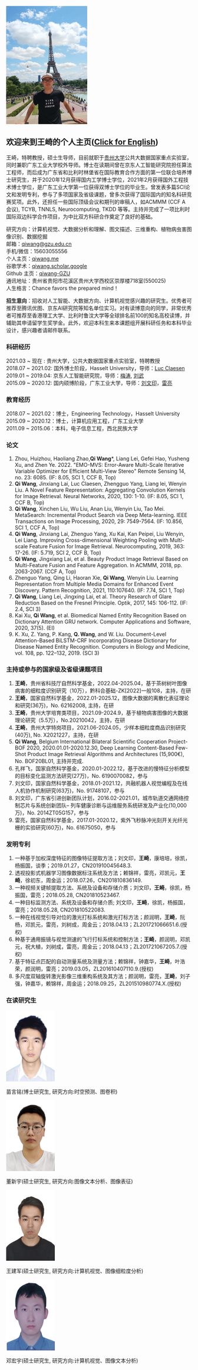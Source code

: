 <img src="me.jpg" width = "220" height = "320">

## 欢迎来到王崎的个人主页([Click for English](README.md))

王崎，特聘教授，硕士生导师，目前就职于[贵州大学](http://www.gzu.edu.cn/)公共大数据国家重点实验室，同时兼职广东工业大学校外导师。博士在读期间曾在京东人工智能研究院担任算法工程师，而后成为广东省和比利时林堡省在国际教育合作方面的第一位联合培养博士研究生，并于2020年12月获得国内工学博士学位，2021年2月获得国外工程技术博士学位，是广东工业大学第一位获得双博士学位的毕业生。曾发表多篇SCI论文和发明专利，参与了多项国家及省级课题，曾多次获得了国际国内的知名科研竞赛奖项。此外，还担任一些国际顶级会议和期刊的审稿人，如ACMMM (CCF A 会议), TCYB, TNNLS, Neurocomputing, TKDD 等等。主持并完成了一项比利时国际双边科学合作项目，为中比双方科研合作奠定了良好的基础。

研究方向：计算机视觉、大数据分析和理解、图文描述、三维重构、植物病虫害图像识别、数据挖掘    
邮箱：qiwang@gzu.edu.cn  
手机/微信：15603055556  
个人主页：[qiwang.me](https://qiwang.me/)  
谷歌学术：[qiwang.scholar.google](https://scholar.google.com/citations?user=jUcEacsAAAAJ&hl=zh-CN)  
Github 主页：[qiwang-GZU](https://github.com/qiwang-GZU)  
通讯地址：贵州省贵阳市花溪区贵州大学西校区崇厚楼718室(550025)  
人生格言：Chance favors the prepared mind！   


**招生意向**：招收对人工智能、大数据方向、计算机视觉感兴趣的研究生。优秀者可推荐至腾讯优图、京东AI研究院等知名单位实习。对有读博意向的同学，非常优秀者可推荐至香港理工大学、比利时鲁汶大学等全球排名前100的知名高校读博，并辅助其申请留学生奖学金。此外，欢迎本科生来本课题组开展科研任务和本科毕业设计，感兴趣者请邮件联系。


### 科研经历

2021.03 ~ 现在 :   贵州大学，公共大数据国家重点实验室，特聘教授  
2018.07 ~ 2021.02:  国外博士阶段，Hasselt University，导师：[Luc Claesen](https://www.uhasselt.be/fiche?voornaam=luc&naam=claesen#fiche)  
2019.01 ~ 2019.04:  京东人工智能研究院，导师：[梅涛](http://taomei.me/), [刘武](http://liuwu.weebly.com/)  
2015.09 ~ 2020.12:  国内硕博阶段，广东工业大学，导师：[刘文印](http://www.wislab.cn/liuwy/cv.htm)，[雷亮](https://yzw.gdut.edu.cn/info/1124/4546.htm)

### 教育经历

2018.07 ~ 2021.02：博士，Engineering Technology，Hasselt University  
2015.09 ~ 2020.12：博士，计算机应用工程，广东工业大学  
2011.09 ~ 2015.06：本科，电子信息工程，西北民族大学


### 论文

1.	Zhou, Huizhou, Haoliang Zhao,**Qi Wang***, Liang Lei, Gefei Hao, Yusheng Xu, and Zhen Ye. 2022. "EMO-MVS: Error-Aware Multi-Scale Iterative Variable Optimizer for Efficient Multi-View Stereo" Remote Sensing 14, no. 23: 6085. (IF: 8.05, SCI 1, CCF B, Top)
2.	**Qi Wang**, Jinxiang Lai, Luc Claesen, Zhengguo Yang, Liang lei, Wenyin Liu. A Novel Feature Representation: Aggregating Convolution Kernels for Image Retrieval. Neural Networks, 2020, 130: 1-10. (IF: 8.05, SCI 1, CCF B, Top)  
3.	**Qi Wang**, Xinchen Liu, Wu Liu, Anan Liu, Wenyin Liu, Tao Mei. MetaSearch: Incremental Product Search via Deep Meta-learning. IEEE Transactions on Image Processing, 2020, 29: 7549-7564. (IF: 10.856, SCI 1, CCF A, Top)   
4.	 **Qi Wang**, Jinxiang Lai, Zhenguo Yang, Xu Kai, Kan Peipei, Liu Wenyin, Lei Liang. Improving Cross-dimensional Weighting Pooling with Multi-scale Feature Fusion for Image Retrieval. Neurocomputing, 2019, 363: 17-26. (IF: 5.719, SCI 2, CCF B, Top) 
5.	  **Qi Wang**, Jingxiang Lai, et al. Beauty Product Image Retrieval Based on Multi-Feature Fusion and Feature Aggregation. In ACMMM, 2018, pp. 2063-2067. (CCF A, Top)
6.	Zhenguo Yang, Qing Li, Haoran Xie, **Qi Wang**, Wenyin Liu. Learning Representation from Multiple Media Domains for Enhanced Event Discovery. Pattern Recognition, 2021, 110:107640. (IF: 7.74, SCI 1, Top)
7.	**Qi Wang**, Liang Lei, Jingxing Lai, et al. Theory Research of Glare Reduction Based on the Fresnel Principle. Optik, 2017, 145: 106-112. (IF: 2.4, SCI 3)
8.	Kai Xu, **Qi Wang**, et al. Biomedical Named Entity Recognition Based on Dictionary Attention GRU network. Computer Applications and Software, 2020, 37(5). (EI)
9.	K. Xu, Z. Yang, P. Kang, **Q. Wang**, and W. Liu. Document-Level Attention-Based BiLSTM-CRF Incorporating Disease Dictionary for Disease Named Entity Recognition. Computers in Biology and Medicine, vol. 108, pp. 122–132, 2019. (SCI 3)  


### 主持或参与的国家级及省级课题项目
1.	**王崎**，贵州省科技厅自然科学基金，2022.04-2025.04，基于茶树树叶图像病害的细粒度识别研究（10万），黔科合基础-ZK[2022]一般108，主持，在研  
2.	**王崎**，国家自然科学基金，2022.01-2025.12，图像大数据的离散化表征理论和研究(36万)，No. 62162008, 主持，在研  
3.	**王崎**，贵州大学培育类项目，2021.09-2024.9，基于植物病害图像的大数据理论研究（5.5万），No.20210042，主持，在研  
4.	**王崎**，贵州大学特岗项目，2021.06-2024.05，少样本细粒度商品识别研究(40万), No. X2021227，主持，在研
5.	**Qi Wang**,  Belgium International Bilateral Scientific Cooperation Project-BOF 2020, 2020.01.01-2020.12.30, Deep Learning Content-Based Few-Shot Product Image Retrieval Algorithms and Architectures (15,900€), No. BOF20BL01, 主持并完成.
6.	孔祥飞，国家自然科学基金，2020.01-2022.12，基于改进的慢特征分析模型的目标变化监测方法研究(27万)，No. 6190070082，参与
7.	刘文印，国家自然科学基金，2018.01-2021.12，共融机器人视觉编程及在线人机协作机制研究(63万)，No. 91748107，参与
8.	刘文印，广东省引进创新团队计划，2016.02-2021.01，城市轨道交通网络控制芯片与系统创新团队– 列车健康诊断与运维服务系统研发及产业化(10,000万)，No. 2014ZT05G157，参与
9.	雷亮，国家自然科学基金，2017.01-2020.12，紫外飞秒脉冲光刻开关光纤光栅的实验研究(60万)，No. 61675050，参与  


### 发明专利
1.	一种基于加权深度特征的图像特征提取方法；刘文印，**王崎**，康培培，徐凯，杨振国，谈季；2019.01.27，CN201910045648.3.  
2.	透视投影式机器学习图像数据标注系统及方法；赖锦祥，雷亮，邓凯元，**王崎**，徐初东，周金运；2018.07.26，CN201810836149. 
3.	一种视频关键帧提取方法、系统及设备和存储介质；刘文印，**王崎**，徐凯，杨振国，雷亮；2018.05.28, CN201810523467.  
4.	一种目标监测方法、系统及设备和存储介质; 刘文印，**王崎**，徐凯，杨振国，雷亮；2018.05.28, CN201810522083.  
5.	一种在线视觉引导对位的激光打标系统和激光打标方法；颜润明，**王崎**，阮杨，邓凯元，雷亮，刘树成，周金云；2018.04.13；ZL201721066651.6.(授权)  
6.	种基于通用振镜与视觉测速的飞行打标系统和控制方法；**王崎**，颜润明，邓凯元，祝大植，刘树成，雷亮，周金云；2018.04.13；ZL201721067205.7.(授权) 
7.	基于特征点匹配的自动测量系统及测量方法；赖锦祥，钟嘉华，**王崎**，叶浩荣，颜润明，雷亮；2019.03.05，ZL201610407110.9.(授权)   
8.	多尺度双轴旋转激光影像三维重构系统及其方法；颜润明，雷亮，**王崎**，刘子强，钟嘉华，赖锦祥，周金运；2018.09.25，ZL201510980774.X.(授权)  

### 在读研究生


<img src="miaoyanming.png" width = "132" height = "192">

苗言铭(博士研究生, 研究方向:时空预测、图卷积)


<img src="dongxinyu.png" width = "132" height = "192">  

董新宇(硕士研究生, 研究方向:图像文本分析、图像表征)


<img src="wangjianjun.png" width = "132" height = "192">

王建军(硕士研究生, 研究方向:计算机视觉、图像细粒度分析)

<img src="denghongyu.png" width = "132" height = "192">

邓宏宇(硕士研究生, 研究方向:计算机视觉、图像文本分析)
